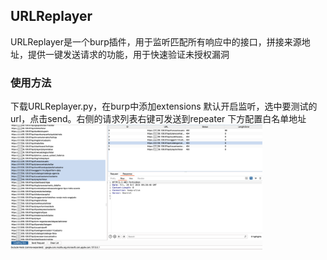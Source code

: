 ## URLReplayer

URLReplayer是一个burp插件，用于监听匹配所有响应中的接口，拼接来源地址，提供一键发送请求的功能，用于快速验证未授权漏洞

### 使用方法
下载URLReplayer.py，在burp中添加extensions
默认开启监听，选中要测试的url，点击send。右侧的请求列表右键可发送到repeater
下方配置白名单地址
<img src="20251024172156.png" alt="" width="80%">